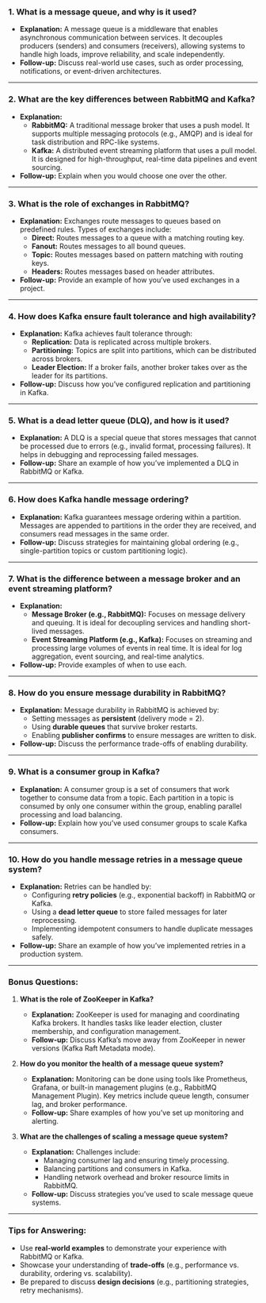 ### 1. **What is a message queue, and why is it used?**

- **Explanation:** A message queue is a middleware that enables asynchronous communication between services. It decouples producers (senders) and consumers (receivers), allowing systems to handle high loads, improve reliability, and scale independently.
- **Follow-up:** Discuss real-world use cases, such as order processing, notifications, or event-driven architectures.

---

### 2. **What are the key differences between RabbitMQ and Kafka?**

- **Explanation:**
  - **RabbitMQ:** A traditional message broker that uses a push model. It supports multiple messaging protocols (e.g., AMQP) and is ideal for task distribution and RPC-like systems.
  - **Kafka:** A distributed event streaming platform that uses a pull model. It is designed for high-throughput, real-time data pipelines and event sourcing.
- **Follow-up:** Explain when you would choose one over the other.

---

### 3. **What is the role of exchanges in RabbitMQ?**

- **Explanation:** Exchanges route messages to queues based on predefined rules. Types of exchanges include:
  - **Direct:** Routes messages to a queue with a matching routing key.
  - **Fanout:** Routes messages to all bound queues.
  - **Topic:** Routes messages based on pattern matching with routing keys.
  - **Headers:** Routes messages based on header attributes.
- **Follow-up:** Provide an example of how you’ve used exchanges in a project.

---

### 4. **How does Kafka ensure fault tolerance and high availability?**

- **Explanation:** Kafka achieves fault tolerance through:
  - **Replication:** Data is replicated across multiple brokers.
  - **Partitioning:** Topics are split into partitions, which can be distributed across brokers.
  - **Leader Election:** If a broker fails, another broker takes over as the leader for its partitions.
- **Follow-up:** Discuss how you’ve configured replication and partitioning in Kafka.

---

### 5. **What is a dead letter queue (DLQ), and how is it used?**

- **Explanation:** A DLQ is a special queue that stores messages that cannot be processed due to errors (e.g., invalid format, processing failures). It helps in debugging and reprocessing failed messages.
- **Follow-up:** Share an example of how you’ve implemented a DLQ in RabbitMQ or Kafka.

---

### 6. **How does Kafka handle message ordering?**

- **Explanation:** Kafka guarantees message ordering within a partition. Messages are appended to partitions in the order they are received, and consumers read messages in the same order.
- **Follow-up:** Discuss strategies for maintaining global ordering (e.g., single-partition topics or custom partitioning logic).

---

### 7. **What is the difference between a message broker and an event streaming platform?**

- **Explanation:**
  - **Message Broker (e.g., RabbitMQ):** Focuses on message delivery and queuing. It is ideal for decoupling services and handling short-lived messages.
  - **Event Streaming Platform (e.g., Kafka):** Focuses on streaming and processing large volumes of events in real time. It is ideal for log aggregation, event sourcing, and real-time analytics.
- **Follow-up:** Provide examples of when to use each.

---

### 8. **How do you ensure message durability in RabbitMQ?**

- **Explanation:** Message durability in RabbitMQ is achieved by:
  - Setting messages as **persistent** (delivery mode = 2).
  - Using **durable queues** that survive broker restarts.
  - Enabling **publisher confirms** to ensure messages are written to disk.
- **Follow-up:** Discuss the performance trade-offs of enabling durability.

---

### 9. **What is a consumer group in Kafka?**

- **Explanation:** A consumer group is a set of consumers that work together to consume data from a topic. Each partition in a topic is consumed by only one consumer within the group, enabling parallel processing and load balancing.
- **Follow-up:** Explain how you’ve used consumer groups to scale Kafka consumers.

---

### 10. **How do you handle message retries in a message queue system?**

- **Explanation:** Retries can be handled by:
  - Configuring **retry policies** (e.g., exponential backoff) in RabbitMQ or Kafka.
  - Using a **dead letter queue** to store failed messages for later reprocessing.
  - Implementing idempotent consumers to handle duplicate messages safely.
- **Follow-up:** Share an example of how you’ve implemented retries in a production system.

---

### Bonus Questions:

1. **What is the role of ZooKeeper in Kafka?**

   - **Explanation:** ZooKeeper is used for managing and coordinating Kafka brokers. It handles tasks like leader election, cluster membership, and configuration management.
   - **Follow-up:** Discuss Kafka’s move away from ZooKeeper in newer versions (Kafka Raft Metadata mode).

2. **How do you monitor the health of a message queue system?**

   - **Explanation:** Monitoring can be done using tools like Prometheus, Grafana, or built-in management plugins (e.g., RabbitMQ Management Plugin). Key metrics include queue length, consumer lag, and broker performance.
   - **Follow-up:** Share examples of how you’ve set up monitoring and alerting.

3. **What are the challenges of scaling a message queue system?**
   - **Explanation:** Challenges include:
     - Managing consumer lag and ensuring timely processing.
     - Balancing partitions and consumers in Kafka.
     - Handling network overhead and broker resource limits in RabbitMQ.
   - **Follow-up:** Discuss strategies you’ve used to scale message queue systems.

---

### Tips for Answering:

- Use **real-world examples** to demonstrate your experience with RabbitMQ or Kafka.
- Showcase your understanding of **trade-offs** (e.g., performance vs. durability, ordering vs. scalability).
- Be prepared to discuss **design decisions** (e.g., partitioning strategies, retry mechanisms).
